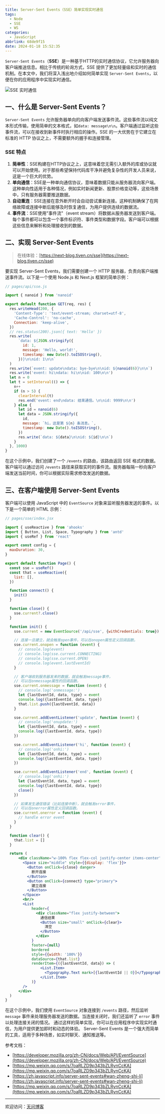 ```yaml
---
title: Server-Sent Events（SSE）简单实现实时通信
tags:
  - Node
  - SSE
  - WS
categories:
  - JavaScript
abbrlink: 68de9f15
date: 2024-01-18 15:52:35
---
```


`Server-Sent Events`（**SSE**）是一种基于HTTP的实时通信协议，它允许服务器向客户端推送信息。相比于传统的轮询方式，SSE 提供了更加轻量级和实时的通信机制。在本文中，我们将深入浅出地介绍如何简单实现 `Server-Sent Events`，以便在你的应用程序中实现实时通信。

![SSE 实时通信](https://tiven.cn/static/img/sse-01-38c8jweI.jpg)

<!-- more -->

## 一、什么是 Server-Sent Events？

`Server-Sent Events` 允许服务器单向的向客户端发送事件流。这些事件流以纯文本形式传输，使用简单的文本格式，如`data: message\n\n`。客户端通过监听这些事件流，可以在接收到新事件时执行相应的操作。SSE 的一大优势在于它建立在标准的 HTTP 协议之上，不需要额外的握手和连接管理。

### SSE 特点

1. **简单性**：SSE构建在HTTP协议之上，这意味着您无需引入额外的库或协议就可以开始使用。对于那些希望保持代码库干净并避免复杂性的开发人员来说，这是一个巨大的优势。
2. **单向通信**：SSE是一种单向通信协议，意味着数据只能从服务器流向客户端。这种单向性适用于各种情况，例如实时新闻更新、股票价格变动等，这些场景中，只有服务器需要推送数据。
3. **自动重连**：SSE连接在意外断开时会自动尝试重新连接。这种机制确保了在网络故障或连接中断后能够及时恢复通信，为用户提供连续的数据流。
4. **事件流**：SSE使用"事件流"（event stream）将数据从服务器发送到客户端。每个事件都可以包含一个事件标识符、事件类型和数据字段。客户端可以根据这些信息来解析和处理接收到的数据。

## 二、实现 Server-Sent Events

> 在线体验：[https://next-blog.tiven.cn/sse](https://next-blog.tiven.cn/sse)

要实现 Server-Sent Events，我们需要创建一个 HTTP 服务器，负责向客户端推送事件流。以下是一个使用 Node.js 和 Next.js 框架的简单示例：

```javascript
// pages/api/sse.js

import { nanoid } from 'nanoid'

export default function GET(req, res) {
  res.writeHead(200, {
    'Content-Type': 'text/event-stream; charset=utf-8',
    'Cache-Control': 'no-cache',
    Connection: 'keep-alive',
  })
  // res.status(200).json({ text: 'Hello' })
  res.write(
      `data: ${JSON.stringify({
        id: 1,
        message: 'Hello, world!',
        timestamp: new Date().toISOString(),
      })}\n\nid: 1\n\n`
  )
  res.write(`event: update\ndata: bye-bye\n\nid: ${nanoid(6)}\n\n`)
  res.write('event: hi\ndata: hi\n\nid: 100\n\n')
  let n = 0
  let t = setInterval(() => {
    n++
    if (n > 5) {
      clearInterval(t)
      res.end('event: end\ndata: 结束通信。\n\nid: 9999\n\n')
    } else {
      let id = nanoid(6)
      let data = JSON.stringify({
        id,
        message: `hi，这是第 ${n} 条消息。`,
        timestamp: new Date().toISOString(),
      })
      res.write(`data: ${data}\n\nid: ${id}\n\n`)
    }
  }, 1000)
}
```

在这个示例中，我们创建了一个 `/events` 的路由，该路由返回 SSE 格式的数据。客户端可以通过访问 `/events` 路径来获取实时的事件流。服务器每隔一秒向客户端发送当前时间，你可以根据实际需求修改发送的数据。

## 三、在客户端使用 Server-Sent Events

客户端可以使用 JavaScript 中的 `EventSource` 对象来监听服务器发送的事件。以下是一个简单的 HTML 示例：

```jsx 
// pages/sse/index.jsx

import { useReactive } from 'ahooks'
import { Button, List, Space, Typography } from 'antd'
import { useRef } from 'react'

export const config = {
  maxDuration: 30,
}

export default function Page() {
  const sse = useRef()
  const that = useReactive({
    list: [],
  })

  function connect() {
    init()
  }

  function close() {
    sse.current?.close()
  }

  function init() {
    sse.current = new EventSource('/api/sse', {withCredentials: true})

    // 连接一旦建立，就会触发open事件，可以在onopen属性定义回调函数。
    sse.current.onopen = function (event) {
      // console.log(event)
      // console.log(sse.current.CONNECTING)
      // console.log(sse.current.OPEN)
      // console.log(event.lastEventId)
    }

    // 客户端收到服务器发来的数据，就会触发message事件，
    // 可以在onmessage属性的回调函数。
    sse.current.onmessage = function (event) {
      // console.log('onmessage:')
      let {lastEventId, data, type} = event
      console.log({lastEventId, data, type})
      that.list.push({lastEventId, data})
    }

    sse.current.addEventListener('update', function (event) {
      // console.log('onupdate:')
      let {lastEventId, data, type} = event
      console.log({lastEventId, data, type})
    })

    sse.current.addEventListener('hi', function (event) {
      // console.log('onhi:')
      let {lastEventId, data, type} = event
      console.log({lastEventId, data, type})
    })

    sse.current.addEventListener('end', function (event) {
      // console.log('onhi:')
      let {lastEventId, data, type} = event
      console.log({lastEventId, data, type})
      close()
    })

    // 如果发生通信错误（比如连接中断），就会触发error事件，
    // 可以在onerror属性定义回调函数。
    sse.current.onerror = function (event) {
      // handle error event
    }
  }

  function clear() {
    that.list = []
  }

  return (
      <div className="w-100% flex flex-col justify-center items-center">
        <Space size="middle" style={{display: 'flex'}}>
          <Button onClick={close} danger>
            断开连接
          </Button>
          <Button onClick={connect} type="primary">
            建立连接
          </Button>
        </Space>
        <br/>
        <List
            header={
              <div className="flex justify-between">
                通信结果
                <Button size="small" onClick={clear}>
                  清空
                </Button>
              </div>
            }
            footer={null}
            bordered
            style={{width: '100%'}}
            dataSource={that.list}
            renderItem={({lastEventId, data}) => (
                <List.Item>
                  <Typography.Text mark>[{lastEventId || 0}]</Typography.Text> {data}
                </List.Item>
            )}
        />
      </div>
  )
}
```

在这个示例中，我们使用 `EventSource` 对象连接到 `/events` 路径，然后监听 `message` 事件来处理服务器发送的数据。当连接关闭时，我们还监听了 `error` 事件以处理连接关闭的情况。
通过这样的简单实现，你可以在应用程序中实现实时通信，为用户提供更加即时和动态的体验。 Server-Sent Events 是一个强大而简单的工具，适用于多种场景，如实时聊天、通知推送等。

参考文档：

- [https://developer.mozilla.org/zh-CN/docs/Web/API/EventSource](https://developer.mozilla.org/zh-CN/docs/Web/API/EventSource)
- [https://mp.weixin.qq.com/s/7oaRLZD9p343bZLRynCcKA](https://mp.weixin.qq.com/s/7oaRLZD9p343bZLRynCcKA)
- [https://zh.javascript.info/server-sent-events#wan-zheng-shi-li](https://zh.javascript.info/server-sent-events#wan-zheng-shi-li)
- [https://mp.weixin.qq.com/s/7oaRLZD9p343bZLRynCcKA](https://mp.weixin.qq.com/s/7oaRLZD9p343bZLRynCcKA)

---

欢迎访问：[天问博客](https://tiven.cn/p/68de9f15/ "天问博客-专注于大前端技术")

